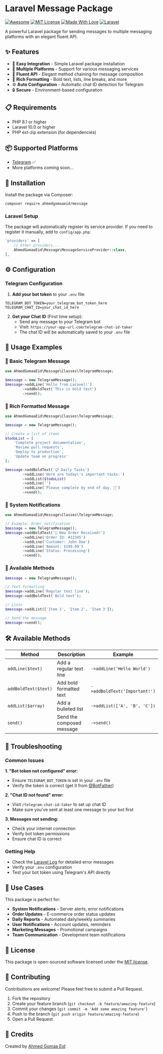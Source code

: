 # Laravel Message Package

[![Awesome](https://cdn.rawgit.com/sindresorhus/awesome/d7305f38d29fed78fa85652e3a63e154dd8e8829/media/badge.svg)](https://github.com/sindresorhus/awesome)
[![MIT License](https://img.shields.io/badge/License-MIT-green.svg)](https://choosealicense.com/licenses/mit/)
[![Made With Love](https://img.shields.io/badge/Made%20With-Love-orange.svg)](https://github.com/chetanraj/awesome-github-badges)
[![Laravel](https://img.shields.io/badge/Laravel-10%2B-red.svg)](https://laravel.com)

A powerful Laravel package for sending messages to multiple messaging platforms with an elegant fluent API.

## ✨ Features

- 🚀 **Easy Integration** - Simple Laravel package installation
- 💬 **Multiple Platforms** - Support for various messaging services
- 🎯 **Fluent API** - Elegant method chaining for message composition
- 📝 **Rich Formatting** - Bold text, lists, line breaks, and more
- ⚙️ **Auto Configuration** - Automatic chat ID detection for Telegram
- 🔒 **Secure** - Environment-based configuration

## 📋 Requirements

- PHP 8.1 or higher
- Laravel 10.0 or higher
- PHP ext-zip extension (for dependencies)

## 📦 Supported Platforms

- [Telegram](https://telegram.org/) ✅
- More platforms coming soon...

## 🚀 Installation

Install the package via Composer:

```bash
composer require ahmedgomaaeid/message
```

### Laravel Setup

The package will automatically register its service provider. If you need to register it manually, add to `config/app.php`:

```php
'providers' => [
    // Other providers...
    AhmedGomaaEid\Message\MessageServiceProvider::class,
],
```

## ⚙️ Configuration

### Telegram Configuration

1. **Add your bot token** to your `.env` file:
```env
TELEGRAM_BOT_TOKEN=your_telegram_bot_token_here
TELEGRAM_CHAT_ID=your_chat_id_here
```

2. **Get your Chat ID** (First time setup):
   - Send any message to your Telegram bot
   - Visit: `https://your-app-url.com/telegram-chat-id-taker`
   - The chat ID will be automatically saved to your `.env` file

## 📖 Usage Examples

### 🔹 Basic Telegram Message

```php
use AhmedGomaaEid\Message\Classes\TelegramMessage;

$message = new TelegramMessage();
$message->addLine('Hello from Laravel!')
        ->addBoldText('This is bold text')
        ->send();
```

### 🔹 Rich Formatted Message

```php
use AhmedGomaaEid\Message\Classes\TelegramMessage;

$message = new TelegramMessage();

// Create a list of items
$todoList = [
    'Complete project documentation',
    'Review pull requests', 
    'Deploy to production',
    'Update team on progress'
];

$message->addBoldText('📋 Daily Tasks')
        ->addLine('Here are today\'s important tasks:')
        ->addList($todoList)
        ->addLine('')
        ->addLine('Please complete by end of day. 🎯')
        ->send();
```

### 🔹 System Notifications

```php
use AhmedGomaaEid\Message\Classes\TelegramMessage;

// Example: Order notification
$message = new TelegramMessage();
$message->addBoldText('🛒 New Order Received!')
        ->addLine('Order ID: #12345')
        ->addLine('Customer: John Doe')
        ->addLine('Amount: $199.99')
        ->addLine('Status: Processing')
        ->send();
```

### 🔹 Available Methods

```php
$message = new TelegramMessage();

// Text formatting
$message->addLine('Regular text line');
$message->addBoldText('Bold text');

// Lists
$message->addList(['Item 1', 'Item 2', 'Item 3']);

// Send the message
$message->send();
```

## 🛠️ Available Methods

| Method | Description | Example |
|--------|-------------|---------|
| `addLine($text)` | Add a regular text line | `->addLine('Hello World')` |
| `addBoldText($text)` | Add bold formatted text | `->addBoldText('Important!')` |
| `addList($array)` | Add a bulleted list | `->addList(['A', 'B', 'C'])` |
| `send()` | Send the composed message | `->send()` |

## 🔧 Troubleshooting

### Common Issues

**1. "Bot token not configured" error:**
- Ensure `TELEGRAM_BOT_TOKEN` is set in your `.env` file
- Verify the token is correct (get it from [@BotFather](https://t.me/botfather))

**2. "Chat ID not found" error:**
- Visit `/telegram-chat-id-taker` to set up chat ID
- Make sure you've sent at least one message to your bot first

**3. Messages not sending:**
- Check your internet connection
- Verify bot token permissions
- Ensure chat ID is correct

### Getting Help

- Check the [Laravel Log](storage/logs/laravel.log) for detailed error messages
- Verify your `.env` configuration
- Test your bot token using Telegram's API directly

## 🎯 Use Cases

This package is perfect for:
- **System Notifications** - Server alerts, error notifications
- **Order Updates** - E-commerce order status updates  
- **Daily Reports** - Automated daily/weekly summaries
- **User Notifications** - Account updates, reminders
- **Marketing Messages** - Promotional campaigns
- **Team Communication** - Development team notifications

## 📝 License

This package is open-sourced software licensed under the [MIT license](https://opensource.org/licenses/MIT).

## 🤝 Contributing

Contributions are welcome! Please feel free to submit a Pull Request.

1. Fork the repository
2. Create your feature branch (`git checkout -b feature/amazing-feature`)
3. Commit your changes (`git commit -m 'Add some amazing feature'`)
4. Push to the branch (`git push origin feature/amazing-feature`)
5. Open a Pull Request

## 🙏 Credits

Created by [Ahmed Gomaa Eid](https://github.com/ahmedgomaaeid)



